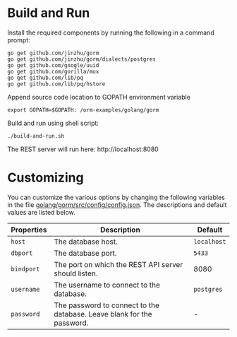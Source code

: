 # Build and Run


Install the required components by running the following in a command prompt:

```
go get github.com/jinzhu/gorm
go get github.com/jinzhu/gorm/dialects/postgres
go get github.com/google/uuid
go get github.com/gorilla/mux
go get github.com/lib/pq
go get github.com/lib/pq/hstore
```

Append source code location to GOPATH environment variable

```
export GOPATH=$GOPATH: /orm-examples/golang/gorm
```

Build and run using shell script:
```
./build-and-run.sh
```

The REST server will run here: http://localhost:8080

# Customizing

You can customize the various options by changing the following variables in the file [golang/gorm/src/config/config.json](https://github.com/YugaByte/orm-examples/blob/master/golang/gorm/src/config/config.json). The descriptions and default values are listed below.

| Properties    | Description   | Default |
| ------------- | ------------- | ------- |
| `host`  | The database host. | `localhost`  |
| `dbport`  | The database port. | `5433`  |
| `bindport`  | The port on which the REST API server should listen. | 8080 |
| `username` | The username to connect to the database. | `postgres` |
| `password` | The password to connect to the database. Leave blank for the password. | - |

